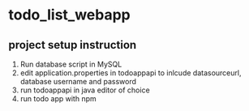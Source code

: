 # todo_list_webapp

## project setup instruction
1. Run database script in MySQL
2. edit application.properties in todoappapi to inlcude datasourceurl, database username and password
3. run todoappapi in java editor of choice
4. run todo app with npm
